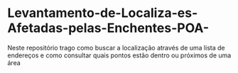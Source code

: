 # Levantamento-de-Localiza-es-Afetadas-pelas-Enchentes-POA-
Neste repositório trago como buscar a localização através de uma lista de endereços e como consultar quais pontos estão dentro ou próximos de uma área
